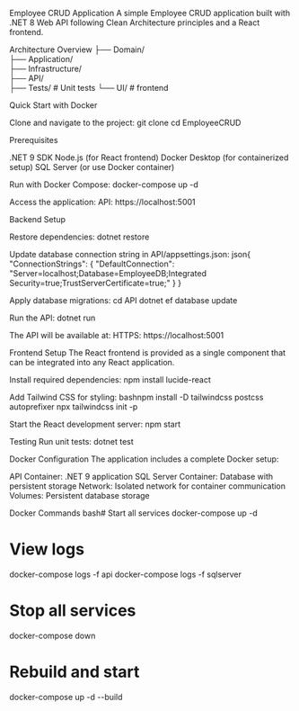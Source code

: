 Employee CRUD Application
A simple Employee CRUD application built with .NET 8 Web API following Clean Architecture principles and a React frontend.

Architecture Overview
├── Domain/                 
├── Application/            
├── Infrastructure/         
├── API/                   
├── Tests/                 # Unit tests
└── UI/              # frontend

Quick Start with Docker

Clone and navigate to the project:
git clone <repository-url>
cd EmployeeCRUD


Prerequisites

.NET 9 SDK
Node.js (for React frontend)
Docker Desktop (for containerized setup)
SQL Server (or use Docker container)

Run with Docker Compose:
docker-compose up -d

Access the application:
API: https://localhost:5001

Backend Setup

Restore dependencies:
dotnet restore

Update database connection string in API/appsettings.json:
json{
  "ConnectionStrings": {
    "DefaultConnection": "Server=localhost;Database=EmployeeDB;Integrated Security=true;TrustServerCertificate=true;"
  }
}

Apply database migrations:
cd API
dotnet ef database update

Run the API:
dotnet run

The API will be available at:
HTTPS: https://localhost:5001

Frontend Setup
The React frontend is provided as a single component that can be integrated into any React application.

Install required dependencies:
npm install lucide-react

Add Tailwind CSS for styling:
bashnpm install -D tailwindcss postcss autoprefixer
npx tailwindcss init -p

Start the React development server:
npm start

Testing
Run unit tests:
dotnet test

Docker Configuration
The application includes a complete Docker setup:

API Container: .NET 9 application
SQL Server Container: Database with persistent storage
Network: Isolated network for container communication
Volumes: Persistent database storage

Docker Commands
bash# Start all services
docker-compose up -d

# View logs
docker-compose logs -f api
docker-compose logs -f sqlserver

# Stop all services
docker-compose down

# Rebuild and start
docker-compose up -d --build
